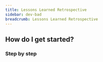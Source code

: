```yaml
---
title: Lessons Learned Retrospective
sidebar: dev-bad
breadcrumb: Lessons Learned Retrospective
---
```


## <background>

## How do I get started?

### Step by step
